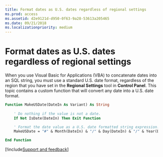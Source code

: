 ```yaml
---
title: Format dates as U.S. dates regardless of regional settings
ms.prod: access
ms.assetid: d2e9121d-d950-0f63-9a28-53613a205465
ms.date: 09/21/2018
ms.localizationpriority: medium
---
```



# Format dates as U.S. dates regardless of regional settings

When you use Visual Basic for Applications (VBA) to concatenate dates into an SQL string, you must use a standard U.S. date format, regardless of the region that you have set in the **Regional Settings** tool in **Control Panel**. This topic contains a custom function that will convert any date into a U.S. date format.


```vb
Function MakeUSDate(DateIn As Variant) As String 
 
    ' Do nothing if the value is not a date. 
    If Not IsDate(DateIn) Then Exit Function 

    ' Format the date value as a U.S. date formatted string expression.
    MakeUSDate = "#" & Month(DateIn) & "/" & Day(DateIn) & "/" & Year(DateIn) & "#"

End Function
```

[!include[Support and feedback](~/includes/feedback-boilerplate.md)]